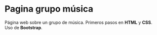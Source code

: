 # Pagina grupo música
Página web sobre un grupo de música. Primeros pasos en **HTML** y **CSS**. Uso de **Bootstrap**.
